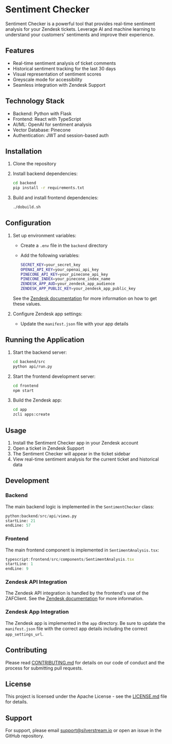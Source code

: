 # Sentiment Checker

Sentiment Checker is a powerful tool that provides real-time sentiment analysis for your Zendesk tickets. Leverage AI and machine learning to understand your customers' sentiments and improve their experience.

## Features

- Real-time sentiment analysis of ticket comments
- Historical sentiment tracking for the last 30 days
- Visual representation of sentiment scores
- Greyscale mode for accessibility
- Seamless integration with Zendesk Support

## Technology Stack

- Backend: Python with Flask
- Frontend: React with TypeScript
- AI/ML: OpenAI for sentiment analysis
- Vector Database: Pinecone
- Authentication: JWT and session-based auth

## Installation

1. Clone the repository
2. Install backend dependencies:

   ```bash
   cd backend
   pip install -r requirements.txt
   ```

3. Build and install frontend dependencies:

   ```bash
   ./dobuild.sh
   ```

## Configuration

1. Set up environment variables:
   - Create a `.env` file in the `backend` directory
   - Add the following variables:

     ```bash
     SECRET_KEY=your_secret_key
     OPENAI_API_KEY=your_openai_api_key
     PINECONE_API_KEY=your_pinecone_api_key
     PINECONE_INDEX=your_pinecone_index_name
     ZENDESK_APP_AUD=your_zendesk_app_audience
     ZENDESK_APP_PUBLIC_KEY=your_zendesk_app_public_key
     ```

    See the [Zendesk documentation](https://developer.zendesk.com/documentation/apps/build-an-app/building-a-server-side-app/part-5-secure-the-app/) for more information on how to get these values.

2. Configure Zendesk app settings:
   - Update the `manifest.json` file with your app details

## Running the Application

1. Start the backend server:

   ```bash
   cd backend/src
   python api/run.py
   ```

2. Start the frontend development server:

   ```bash
   cd frontend
   npm start
   ```

3. Build the Zendesk app:

   ```bash
   cd app
   zcli apps:create
   ```

## Usage

1. Install the Sentiment Checker app in your Zendesk account
2. Open a ticket in Zendesk Support
3. The Sentiment Checker will appear in the ticket sidebar
4. View real-time sentiment analysis for the current ticket and historical data

## Development

### Backend

The main backend logic is implemented in the `SentimentChecker` class:

```python
python:backend/src/api/views.py
startLine: 21
endLine: 57
```

### Frontend

The main frontend component is implemented in `SentimentAnalysis.tsx`:

```typescript
typescript:frontend/src/components/SentimentAnalysis.tsx
startLine: 1
endLine: 9
```

### Zendesk API Integration

The Zendesk API integration is handled by the frontend's use of the ZAFClient. See the [Zendesk documentation](https://developer.zendesk.com/documentation/apps/build-an-app/building-a-client-side-app/part-3-use-the-zaf-client/) for more information.

### Zendesk App Integration

The Zendesk app is implemented in the `app` directory. Be sure to update the `manifest.json` file with the correct app details including the correct `app_settings_url`.

## Contributing

Please read [CONTRIBUTING.md](CONTRIBUTING.md) for details on our code of conduct and the process for submitting pull requests.

## License

This project is licensed under the Apache License - see the [LICENSE.md](LICENSE.md) file for details.

## Support

For support, please email <support@silverstream.io> or open an issue in the GitHub repository.